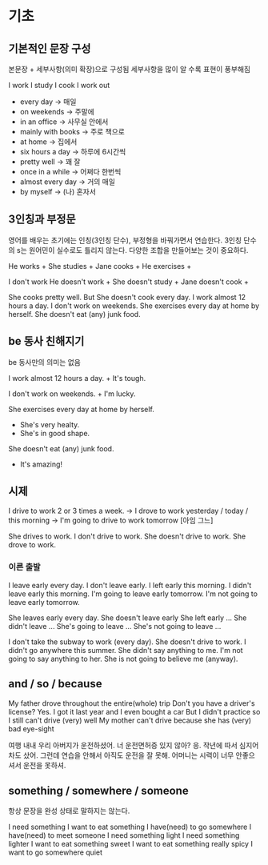 # 기초

## 기본적인 문장 구성

본문장 + 세부사항(의미 확장)으로 구성됨
세부사항을 많이 알 수록 표현이 풍부해짐

I work 
I study
I cook
I work out

+ every day -> 매일
+ on weekends -> 주말에
+ in an office -> 사무실 안에서
+ mainly with books -> 주로 책으로
+ at home -> 집에서
+ six hours a day -> 하루에 6시간씩
+ pretty well -> 꽤 잘
+ once in a while -> 어쩌다 한번씩
+ almost every day -> 거의 매일
+ by myself -> (나) 혼자서

## 3인칭과 부정문

영어를 배우는 초기에는 인칭(3인칭 단수), 부정형을 바꿔가면서 연습한다.
3인칭 단수의 s는 원어민이 실수로도 틀리지 않는다.
다양한 조합을 만들어보는 것이 중요하다.

He works +
She studies + 
Jane cooks + 
He exercises +

I don't work
He doesn't work +
She doesn't study + 
Jane doesn't cook + 

She cooks pretty well. But She doesn't cook every day.
I work almost 12 hours a day. I don't work on weekends.
She exercises every day at home by herself.
She doesn't eat (any) junk food.

## be 동사 친해지기

be 동사만의 의미는 없음

I work almost 12 hours a day. + It's tough.

I don't work on weekends. + I'm lucky.

She exercises every day at home by herself.
+ She's very healty.
+ She's in good shape.

She doesn't eat (any) junk food.
+ It's amazing!

## 시제

I drive to work 2 or 3 times a week.
-> I drove to work yesterday / today / this morning
-> I'm going to drive to work tomorrow
   [아임 그느] 

She drives to work.
I don't drive to work.
She doesn't drive to work.
She drove to work.

### 이른 출발

I leave early every day.
I don't leave early.
I left early this morning.
I didn't leave early this morning.
I'm going to leave early tomorrow.
I'm not going to leave early tomorrow.

She leaves early every day.
She doesn't leave early
She left early ...
She didn't leave ...
She's going to leave ...
She's not going to leave ...

I don't take the subway to work (every day). 
She doesn't drive to work.
I didn't go anywhere this summer.
She didn't say anything to me.
I'm not going to say anything to her. She is not going to believe me (anyway).

## and / so / because

My father drove throughout the entire(whole) trip
Don't you have a driver's license?
Yes. I got it last year and I even bought a car
But I didn't practice so I still can't drive (very) well
My mother can't drive because she has (very) bad eye-sight

여행 내내 우리 아버지가 운전하셨어.
너 운전면허증 있지 않아?
응. 작년에 따서 심지어 차도 샀어.
그런데 연습을 안해서 아직도 운전을 잘 못해.
어머니는 시력이 너무 안좋으셔서 운전을 못하셔.

## something / somewhere / someone

항상 문장을 완성 상태로 말하지는 않는다.

I need something
I want to eat something
I have(need) to go somewhere
I have(need) to meet someone
I need something light
I need something lighter
I want to eat something sweet
I want to eat something really spicy
I want to go somewhere quiet





